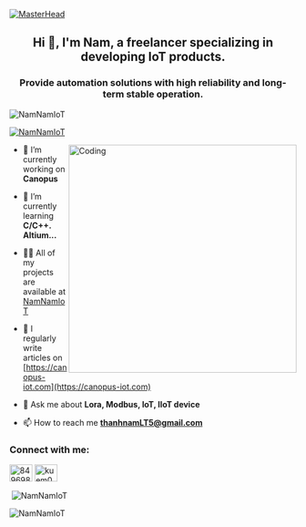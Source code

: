 [![MasterHead](http://www.pramukhdigital.com/wp-content/uploads/2018/07/New-PNC-Animated-Banners.gif)](https://github.com/NamNamIoT)
<h2 align="center">Hi 👋, I'm Nam, a freelancer specializing in developing IoT products.</h2>
<h3 align="center">Provide automation solutions with high reliability and long-term stable operation.</h3>
<p align="left"> <img src="https://komarev.com/ghpvc/?username=NamNamIoT&label=Profile%20views&color=0e75b6&style=flat" alt="NamNamIoT" /> </p>
<p align="left"> <a href="https://github.com/ryo-ma/github-profile-trophy"><img src="https://github-profile-trophy.vercel.app/?username=NamNamIoT" alt="NamNamIoT" /></a> </p>
<img align="right" alt="Coding" width="400" src="https://camo.githubusercontent.com/5ddf73ad3a205111cf8c686f687fc216c2946a75005718c8da5b837ad9de78c9/68747470733a2f2f7468756d62732e6766796361742e636f6d2f4576696c4e657874446576696c666973682d736d616c6c2e676966" />

- 🔭 I’m currently working on **Canopus**

- 🌱 I’m currently learning **C/C++. Altium...**

- 👨‍💻 All of my projects are available at [NamNamIoT](https://github.com/NamNamIoT?tab=repositories)

- 📝 I regularly write articles on [https://canopus-iot.com](https://canopus-iot.com)

- 💬 Ask me about **Lora, Modbus, IoT, IIoT device**

- 📫 How to reach me **thanhnamLT5@gmail.com**


<h3 align="left">Connect with me:</h3>
<p align="left">
<a href="https://wa.me/84969809444" target="blank"><img align="center" src="https://raw.githubusercontent.com/rahuldkjain/github-profile-readme-generator/master/src/images/icons/Social/whatsapp.svg" alt="84969809444" height="30" width="40" /></a>
<a href="https://fb.com/kuem0912" target="blank"><img align="center" src="https://raw.githubusercontent.com/rahuldkjain/github-profile-readme-generator/master/src/images/icons/Social/facebook.svg" alt="kuem0912" height="30" width="40" /></a>
</p>


<p>&nbsp;<img align="center" src="https://github-readme-stats.vercel.app/api?username=NamNamIoT&show_icons=true&locale=en" alt="NamNamIoT" /></p>

<p><img align="center" src="https://github-readme-streak-stats.herokuapp.com/?user=NamNamIoT&" alt="NamNamIoT" /></p>
